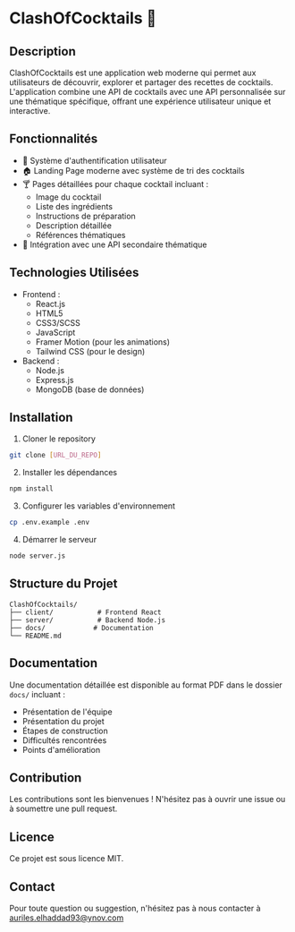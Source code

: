 # ClashOfCocktails 🍹

## Description
ClashOfCocktails est une application web moderne qui permet aux utilisateurs de découvrir, explorer et partager des recettes de cocktails. L'application combine une API de cocktails avec une API personnalisée sur une thématique spécifique, offrant une expérience utilisateur unique et interactive.

## Fonctionnalités
- 🔐 Système d'authentification utilisateur
- 🏠 Landing Page moderne avec système de tri des cocktails
- 🍸 Pages détaillées pour chaque cocktail incluant :
  - Image du cocktail
  - Liste des ingrédients
  - Instructions de préparation
  - Description détaillée
  - Références thématiques
- 🔄 Intégration avec une API secondaire thématique

## Technologies Utilisées
- Frontend :
  - React.js
  - HTML5
  - CSS3/SCSS
  - JavaScript
  - Framer Motion (pour les animations)
  - Tailwind CSS (pour le design)
- Backend :
  - Node.js
  - Express.js
  - MongoDB (base de données)

## Installation

1. Cloner le repository
```bash
git clone [URL_DU_REPO]
```

2. Installer les dépendances
```bash
npm install
```

3. Configurer les variables d'environnement
```bash
cp .env.example .env
```

4. Démarrer le serveur
```bash
node server.js
```

## Structure du Projet
```
ClashOfCocktails/
├── client/           # Frontend React
├── server/           # Backend Node.js
├── docs/            # Documentation
└── README.md
```

## Documentation
Une documentation détaillée est disponible au format PDF dans le dossier `docs/` incluant :
- Présentation de l'équipe
- Présentation du projet
- Étapes de construction
- Difficultés rencontrées
- Points d'amélioration

## Contribution
Les contributions sont les bienvenues ! N'hésitez pas à ouvrir une issue ou à soumettre une pull request.

## Licence
Ce projet est sous licence MIT.

## Contact
Pour toute question ou suggestion, n'hésitez pas à nous contacter à [auriles.elhaddad93@ynov.com](mailto:auriles.elhaddad93@ynov.com)